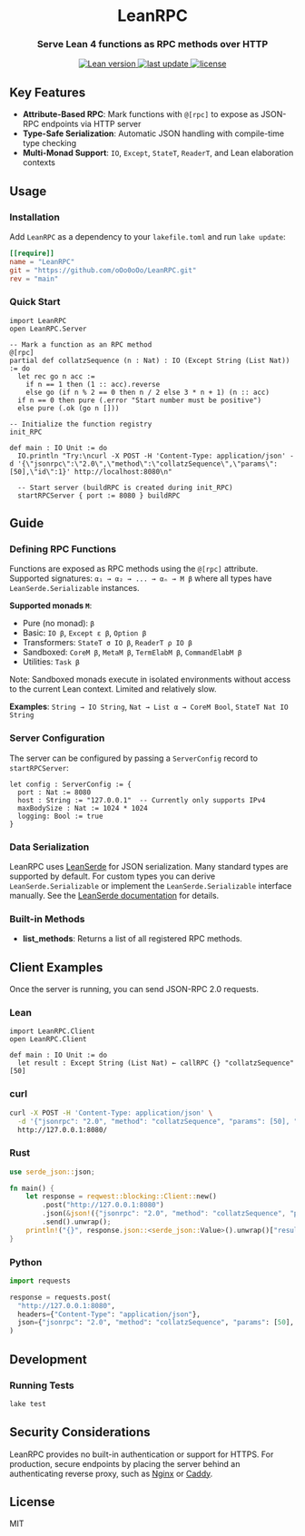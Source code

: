 <h1 align="center">
  LeanRPC
</h1>

<h3 align="center">Serve Lean 4 functions as RPC methods over HTTP</h3>

<p align="center">
  <a href="https://github.com/leanprover/lean4/releases/tag/v4.21.0">
    <img src="https://img.shields.io/badge/Lean-v4.21.0-blue" alt="Lean version" />
  </a>
  <a href="">
    <img src="https://img.shields.io/github/last-commit/oOo0oOo/LeanRPC" alt="last update" />
  </a>
  <a href="https://github.com/oOo0oOo/LeanRPC/blob/main/LICENSE">
    <img src="https://img.shields.io/github/license/oOo0oOo/LeanRPC.svg" alt="license" />
  </a>
</p>

## Key Features

- **Attribute-Based RPC**: Mark functions with `@[rpc]` to expose as JSON-RPC endpoints via HTTP server
- **Type-Safe Serialization**: Automatic JSON handling with compile-time type checking
- **Multi-Monad Support**: `IO`, `Except`, `StateT`, `ReaderT`, and Lean elaboration contexts

## Usage

### Installation

Add `LeanRPC` as a dependency to your `lakefile.toml` and run `lake update`:

```toml
[[require]]
name = "LeanRPC"
git = "https://github.com/oOo0oOo/LeanRPC.git"
rev = "main"
```

### Quick Start

```lean
import LeanRPC
open LeanRPC.Server

-- Mark a function as an RPC method
@[rpc]
partial def collatzSequence (n : Nat) : IO (Except String (List Nat)) := do
  let rec go n acc :=
    if n == 1 then (1 :: acc).reverse
    else go (if n % 2 == 0 then n / 2 else 3 * n + 1) (n :: acc)
  if n == 0 then pure (.error "Start number must be positive")
  else pure (.ok (go n []))

-- Initialize the function registry
init_RPC

def main : IO Unit := do
  IO.println "Try:\ncurl -X POST -H 'Content-Type: application/json' -d '{\"jsonrpc\":\"2.0\",\"method\":\"collatzSequence\",\"params\":[50],\"id\":1}' http://localhost:8080\n"

  -- Start server (buildRPC is created during init_RPC)
  startRPCServer { port := 8080 } buildRPC
```

## Guide

### Defining RPC Functions

Functions are exposed as RPC methods using the `@[rpc]` attribute. Supported signatures: `α₁ → α₂ → ... → αₙ → M β` where all types have `LeanSerde.Serializable` instances.

**Supported monads `M`**:
- Pure (no monad): `β`
- Basic: `IO β`, `Except ε β`, `Option β`
- Transformers: `StateT σ IO β`, `ReaderT ρ IO β`
- Sandboxed: `CoreM β`, `MetaM β`, `TermElabM β`, `CommandElabM β`
- Utilities: `Task β`

Note: Sandboxed monads execute in isolated environments without access to the current Lean context. Limited and relatively slow.

**Examples**: `String → IO String`, `Nat → List α → CoreM Bool`, `StateT Nat IO String`

### Server Configuration

The server can be configured by passing a `ServerConfig` record to `startRPCServer`:

```lean
let config : ServerConfig := {
  port : Nat := 8080
  host : String := "127.0.0.1"  -- Currently only supports IPv4
  maxBodySize : Nat := 1024 * 1024
  logging: Bool := true
}
```

### Data Serialization

LeanRPC uses [LeanSerde](https://github.com/oOo0oOo/LeanSerde) for JSON serialization. Many standard types are supported by default. For custom types you can derive `LeanSerde.Serializable` or implement the `LeanSerde.Serializable` interface manually. See the [LeanSerde documentation](https://github.com/oOo0oOo/LeanSerde#supported-types) for details.

### Built-in Methods

- **list_methods**: Returns a list of all registered RPC methods.

## Client Examples

Once the server is running, you can send JSON-RPC 2.0 requests.

### Lean

```lean
import LeanRPC.Client
open LeanRPC.Client

def main : IO Unit := do
  let result : Except String (List Nat) ← callRPC {} "collatzSequence" [50]
```

### curl

```sh
curl -X POST -H 'Content-Type: application/json' \
  -d '{"jsonrpc": "2.0", "method": "collatzSequence", "params": [50], "id": 1}' \
  http://127.0.0.1:8080/
```

### Rust

```rust
use serde_json::json;

fn main() {
    let response = reqwest::blocking::Client::new()
        .post("http://127.0.0.1:8080")
        .json(&json!({"jsonrpc": "2.0", "method": "collatzSequence", "params": [50], "id": 1}))
        .send().unwrap();
    println!("{}", response.json::<serde_json::Value>().unwrap()["result"]);
}
```

### Python

```python
import requests

response = requests.post(
  "http://127.0.0.1:8080",
  headers={"Content-Type": "application/json"},
  json={"jsonrpc": "2.0", "method": "collatzSequence", "params": [50], "id": 1}
)
```

## Development

### Running Tests

```sh
lake test
```

## Security Considerations

LeanRPC provides no built-in authentication or support for HTTPS. For production, secure endpoints by placing the server behind an authenticating reverse proxy, such as [Nginx](https://www.nginx.com/) or [Caddy](https://caddyserver.com/).

## License

MIT